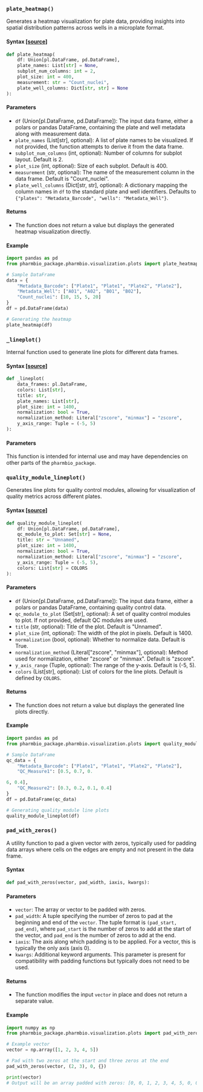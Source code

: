 ### `plate_heatmap()`

Generates a heatmap visualization for plate data, providing insights into spatial distribution patterns across wells in a microplate format.

#### Syntax [[source]](https://github.com/pharmbio/pharmbio_package/blob/3cb9c60ec40851432f19ce7ecc5453e5f0b6ff1e/pharmbio/visualization/plots.py#L19)

```python
def plate_heatmap(
    df: Union[pl.DataFrame, pd.DataFrame],
    plate_names: List[str] = None,
    subplot_num_columns: int = 2,
    plot_size: int = 400,
    measurement: str = "Count_nuclei",
    plate_well_columns: Dict[str, str] = None
):
```

#### Parameters

- `df` (Union[pl.DataFrame, pd.DataFrame]): The input data frame, either a polars or pandas DataFrame, containing the plate and well metadata along with measurement data.
- `plate_names` (List[str], optional): A list of plate names to be visualized. If not provided, the function attempts to derive it from the data frame.
- `subplot_num_columns` (int, optional): Number of columns for subplot layout. Default is 2.
- `plot_size` (int, optional): Size of each subplot. Default is 400.
- `measurement` (str, optional): The name of the measurement column in the data frame. Default is "Count_nuclei".
- `plate_well_columns` (Dict[str, str], optional): A dictionary mapping the column names in `df` to the standard plate and well identifiers. Defaults to `{"plates": "Metadata_Barcode", "wells": "Metadata_Well"}`.

#### Returns

- The function does not return a value but displays the generated heatmap visualization directly.

#### Example

```python
import pandas as pd
from pharmbio_package.pharmbio.visualization.plots import plate_heatmap

# Sample DataFrame
data = {
    "Metadata_Barcode": ["Plate1", "Plate1", "Plate2", "Plate2"],
    "Metadata_Well": ["A01", "A02", "B01", "B02"],
    "Count_nuclei": [10, 15, 5, 20]
}
df = pd.DataFrame(data)

# Generating the heatmap
plate_heatmap(df)
```


### `_lineplot()` 
Internal function used to generate line plots for different data frames.

#### Syntax [[source]](https://github.com/pharmbio/pharmbio_package/blob/3cb9c60ec40851432f19ce7ecc5453e5f0b6ff1e/pharmbio/visualization/plots.py#L147)


```python
def _lineplot(
    data_frames: pl.DataFrame,
    colors: List[str],
    title: str,
    plate_names: List[str],
    plot_size: int = 1400,
    normalization: bool = True,
    normalization_method: Literal["zscore", "minmax"] = "zscore",
    y_axis_range: Tuple = (-5, 5)
):
```

#### Parameters

This function is intended for internal use and may have dependencies on other parts of the `pharmbio_package`.


### `quality_module_lineplot()`

Generates line plots for quality control modules, allowing for visualization of quality metrics across different plates.

#### Syntax [[source]](https://github.com/pharmbio/pharmbio_package/blob/3cb9c60ec40851432f19ce7ecc5453e5f0b6ff1e/pharmbio/visualization/plots.py#L263)


```python
def quality_module_lineplot(
    df: Union[pl.DataFrame, pd.DataFrame],
    qc_module_to_plot: Set[str] = None,
    title: str = "Unnamed",
    plot_size: int = 1400,
    normalization: bool = True,
    normalization_method: Literal["zscore", "minmax"] = "zscore",
    y_axis_range: Tuple = (-5, 5),
    colors: List[str] = COLORS
):
```

#### Parameters

- `df` (Union[pl.DataFrame, pd.DataFrame]): The input data frame, either a polars or pandas DataFrame, containing quality control data.
- `qc_module_to_plot` (Set[str], optional): A set of quality control modules to plot. If not provided, default QC modules are used.
- `title` (str, optional): Title of the plot. Default is "Unnamed".
- `plot_size` (int, optional): The width of the plot in pixels. Default is 1400.
- `normalization` (bool, optional): Whether to normalize data. Default is True.
- `normalization_method` (Literal["zscore", "minmax"], optional): Method used for normalization, either "zscore" or "minmax". Default is "zscore".
- `y_axis_range` (Tuple, optional): The range of the y-axis. Default is (-5, 5).
- `colors` (List[str], optional): List of colors for the line plots. Default is defined by `COLORS`.

#### Returns

- The function does not return a value but displays the generated line plots directly.

#### Example

```python
import pandas as pd
from pharmbio_package.pharmbio.visualization.plots import quality_module_lineplot

# Sample DataFrame
qc_data = {
    "Metadata_Barcode": ["Plate1", "Plate1", "Plate2", "Plate2"],
    "QC_Measure1": [0.5, 0.7, 0.

6, 0.4],
    "QC_Measure2": [0.3, 0.2, 0.1, 0.4]
}
df = pd.DataFrame(qc_data)

# Generating quality module line plots
quality_module_lineplot(df)
```

### `pad_with_zeros()`

A utility function to pad a given vector with zeros, typically used for padding data arrays where cells on the edges are empty and not present in the data frame.

#### Syntax

```python
def pad_with_zeros(vector, pad_width, iaxis, kwargs):
```

#### Parameters

- `vector`: The array or vector to be padded with zeros.
- `pad_width`: A tuple specifying the number of zeros to pad at the beginning and end of the `vector`. The tuple format is `(pad_start, pad_end)`, where `pad_start` is the number of zeros to add at the start of the vector, and `pad_end` is the number of zeros to add at the end.
- `iaxis`: The axis along which padding is to be applied. For a vector, this is typically the only axis (axis 0).
- `kwargs`: Additional keyword arguments. This parameter is present for compatibility with padding functions but typically does not need to be used.

#### Returns

- The function modifies the input `vector` in place and does not return a separate value.

#### Example

```python
import numpy as np
from pharmbio_package.pharmbio.visualization.plots import pad_with_zeros

# Example vector
vector = np.array([1, 2, 3, 4, 5])

# Pad with two zeros at the start and three zeros at the end
pad_with_zeros(vector, (2, 3), 0, {})

print(vector)
# Output will be an array padded with zeros: [0, 0, 1, 2, 3, 4, 5, 0, 0, 0]
```